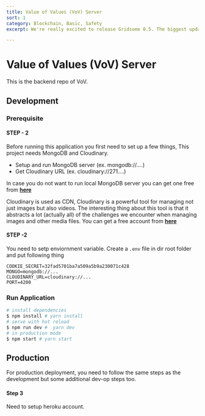 ```yaml
---
title: Value of Values (VoV) Server
sort: 1
category: Blockchain, Basic, Safety
excerpt: We're really excited to release Gridsome 0.5. The biggest update yet. It has many important features that make data handling easier and a lot more flexible. It opens up a whole new world of what you can build with Gridsome. Easily build Taxonomy pages and connections for any data.

---
```


# Value of Values (VoV) Server

This is the backend repo of VoV.

## Development
### Prerequisite

#### STEP - 2

Before running this application you first need to set up a few things, This project needs MongoDB and Cloudinary. 

- Setup and run MongoDB server  (ex. mongodb://....)
- Get Cloudinary URL  (ex. cloudinary://271....)

In case you do not want to run local MongoDB server you can get one free from **[here](https://www.mongodb.com/cloud/atlas/pricing)**

Cloudinary is used as CDN, Cloudinary is a powerful tool for managing not just images but also videos. The interesting thing about this tool is that it abstracts a lot (actually all) of the challenges we encounter when managing images and other media files. You can get a free account from **[here](https://cloudinary.com/)**

#### STEP -2

You need to setp enviornment variable. Create a `.env` file in dir root folder and put following thing

```env
COOKIE_SECRET=32fad5701ba7a509a5b9a230071c428
MONGO=mongodb://...
CLOUDINARY_URL=cloudinary://...
PORT=4200
```


### Run Application

``` bash
# install dependencies
$ npm install # yarn install
# serve with hot reload
$ npm run dev #  yarn dev
# in production mode
$ npm start # yarn start
```


## Production

For production deployment, you need to follow the same steps as the development but some additional dev-op steps too.

#### Step 3

Need to setup heroku account.

